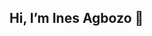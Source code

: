 ## Hi, I’m Ines Agbozo 👋

<!--
**ines-abike/ines-abike** is a ✨ _special_ ✨ repository because its `README.md` (this file) appears on your GitHub profile.

I build web projects that are functional, elegant, and enjoyable to use. I also create content on LinkedIn, sharing insights about web development and tech trends.

- 💻 Skills: JavaScript, TypeScript, ReactJS, NextJS, TailwinsCSS, clean & user-friendly code
- 🌍 Passions: Photography, travel, and psychology

I’m always open to collaboration, feedback, and new ideas. Feel free to check out my repositories, follow my content on LinkedIn, and reach out!
-->
